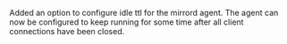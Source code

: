Added an option to configure idle ttl for the mirrord agent.
The agent can now be configured to keep running for some time after all client connections have been closed.